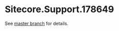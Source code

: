 # Sitecore.Support.178649

See [master branch](https://github.com/sitecoresupport/Sitecore.Support.178649) for details.